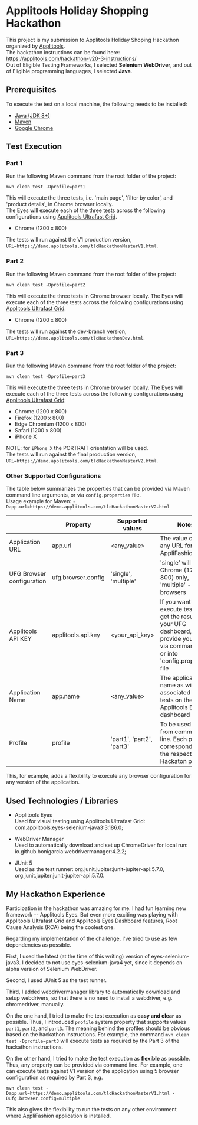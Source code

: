 # Applitools Holiday Shopping Hackathon
This project is my submission to Applitools Holiday Shoping Hackathon organized by [Applitools](https://applitools.com/).  
The hackathon instructions can be found here: https://applitools.com/hackathon-v20-3-instructions/  
Out of Eligible Testing Frameworks, I selected **Selenium WebDriver**, and out of Eligible programming languages, I selected
**Java**.

## Prerequisites
To execute the test on a local machine, the following needs to be installed:
* [Java (JDK 8+)](https://www.oracle.com/java/technologies/javase-downloads.html)
* [Maven](https://maven.apache.org/)
* [Google Chrome](https://www.google.com/chrome/)

## Test Execution
### Part 1
Run the following Maven command from the root folder of the project:  

```mvn clean test -Dprofile=part1```  

This will execute the three tests, i.e. 'main page', 'filter by color', and 'product details', in Chrome browser locally.   
The Eyes will execute each of the three tests across the following configurations 
using [Applitools Ultrafast Grid](https://applitools.com/docs/topics/sdk/vg-configuration.html?Highlight=grid).  
* Chrome (1200 x 800)  

The tests will run against the V1 production version, `URL=https://demo.applitools.com/tlcHackathonMasterV1.html`.

### Part 2
Run the following Maven command from the root folder of the project:  

```mvn clean test -Dprofile=part2```  

This will execute the three tests in Chrome browser locally.
The Eyes will execute each of the three tests across the following configurations 
using [Applitools Ultrafast Grid](https://applitools.com/docs/topics/sdk/vg-configuration.html?Highlight=grid).  
* Chrome (1200 x 800)  

The tests will run against the dev-branch version, `URL=https://demo.applitools.com/tlcHackathonDev.html`.

### Part 3
Run the following Maven command from the root folder of the project:  

```mvn clean test -Dprofile=part3```  

This will execute the three tests in Chrome browser locally.
The Eyes will execute each of the three tests across the following configurations
using [Applitools Ultrafast Grid](https://applitools.com/docs/topics/sdk/vg-configuration.html?Highlight=grid):
* Chrome (1200 x 800)
* Firefox (1200 x 800)
* Edge Chromium (1200 x 800)
* Safari (1200 x 800)
* iPhone X  

NOTE: for `iPhone X` the PORTRAIT orientation will be used.  
The tests will run against the final production version, `URL=https://demo.applitools.com/tlcHackathonMasterV2.html`.

### Other Supported Configurations
The table below summarizes the properties that can be provided via Maven command line arguments, 
or via `config.properties` file.  
Usage example for Maven: `-Dapp.url=https://demo.applitools.com/tlcHackathonMasterV2.html`  

|                           | Property           | Supported values      | Notes |
|---------------------------|--------------------|-----------------------|-------|
| Application URL           | app.url            | <any_value>           | The value can be any URL for the AppliFashion app  |
| UFG Browser configuration | ufg.browser.config | 'single', 'multiple'  | 'single' will run for Chrome (1200 x 800) only, 'multiple' - for 5 browsers|
| Applitools API KEY        | applitools.api.key | <your_api_key>        | If you want to execute tests and get the result on your UFG dashboard, provide your key via command line or into 'config.properties' file  |
| Application Name          | app.name           | <any_value>           | The application name as will be associated with tests on the Applitools Eyes dashboard |
| Profile                   | profile            | 'part1', 'part2', 'part3' | To be used only from command line. Each profile corresponds to the respective Hackaton part. |

This, for example, adds a flexibility to execute any browser configuration for any version of the application.

## Used Technologies / Libraries
* Applitools Eyes   
Used for visual testing using Applitools Ultrafast Grid:
com.applitools:eyes-selenium-java3:3.186.0;

* WebDriver Manager  
Used to automatically download and set up ChromeDriver for local run: io.github.bonigarcia:webdrivermanager:4.2.2;

* JUnit 5  
Used as the test runner: org.junit.jupiter:junit-jupiter-api:5.7.0,
org.junit.jupiter:junit-jupiter-api:5.7.0.


## My Hackathon Experience

Participation in the hackathon was amazing for me. I had fun learning new framework -- Applitools Eyes.
But even more exciting was playing with Applitools Ultrafast Grid and Applitools Eyes Dashboard features,
Root Cause Analysis (RCA) being the coolest one.

Regarding my implementation of the challenge, I've tried to use as few dependencies as possible.

First, I used the latest (at the time of this writing) version of eyes-selenium-java3.
I decided to not use eyes-selenium-java4 yet, since it depends on alpha version of Selenium WebDriver.

Second, I used JUnit 5 as the test runner.

Third, I added webdrivermanager library to automatically download and setup webdrivers,
so that there is no need to install a webdriver, e.g. chromedriver, manually.

On the one hand, I tried to make the test execution as **easy and clear** as possible.
Thus, I introduced `profile` system property that supports values `part1`, `part2`, and `part3`.
The meaning behind the profiles should be obvious based on the hackathon instructions.
For example, the command `mvn clean test -Dprofile=part3` will execute tests 
as required by the Part 3 of the hackathon instructions.

On the other hand, I tried to make the test execution as **flexible** as possible.
Thus, any property can be provided via command line.
For example, one can execute tests against V1 version of the application using 5 browser configuration
as required by Part 3, e.g.  

`mvn clean test -Dapp.url=https://demo.applitools.com/tlcHackathonMasterV1.html -Dufg.browser.config=multiple`  

This also gives the flexibility to run the tests on any other environment where AppliFashion application is installed.



